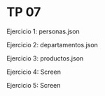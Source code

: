 # TP 07

Ejercicio 1: personas.json

Ejercicio 2: departamentos.json

Ejercicio 3: productos.json

Ejercicio 4: Screen

Ejercicio 5: Screen
